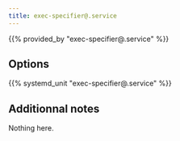 ```yaml
---
title: exec-specifier@.service
---
```


{{% provided_by "exec-specifier@.service" %}}

## Options

{{% systemd_unit "exec-specifier@.service" %}}

## Additionnal notes

Nothing here.
